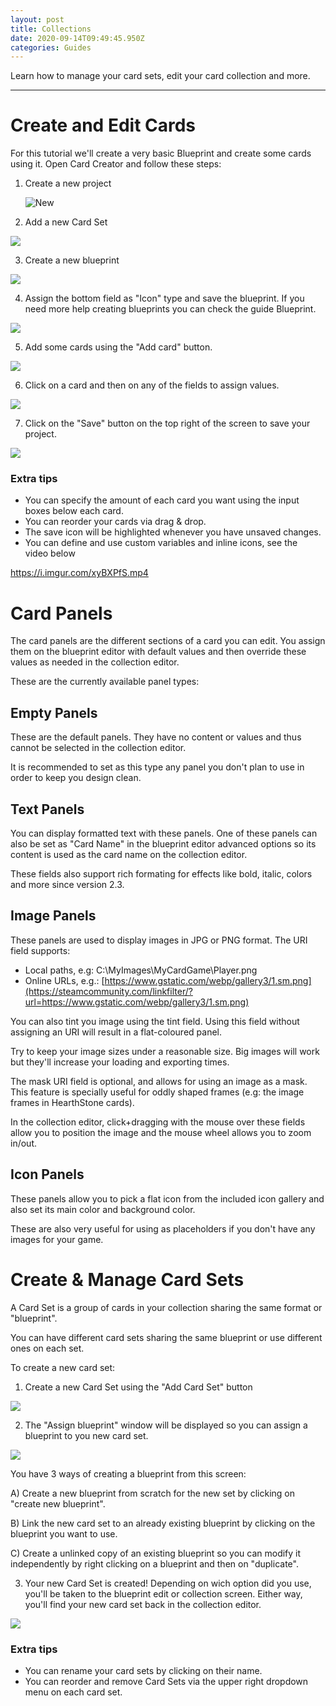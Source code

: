 ```yaml
---
layout: post
title: Collections
date: 2020-09-14T09:49:45.950Z
categories: Guides
---
```

Learn how to manage your card sets, edit your card collection and more.

- - -

# Create and Edit Cards

For this tutorial we'll create a very basic Blueprint and create some cards using it. Open Card Creator and follow these steps:

1. Create a new project

   ![New](/img/upload/1.png)
2. Add a new Card Set

![](/img/upload/2.png)

3. Create a new blueprint

![](/img/upload/3.png)

4. Assign the bottom field as "Icon" type and save the blueprint. If you need more help creating blueprints you can check the guide Blueprint.

![](/img/upload/4.gif)

5. Add some cards using the "Add card" button.

![](/img/upload/5.gif)

6. Click on a card and then on any of the fields to assign values.

![](/img/upload/6.gif)

7. Click on the "Save" button on the top right of the screen to save your project.

![](/img/upload/7.png)

### **Extra tips**

* You can specify the amount of each card you want using the input boxes below each card.
* You can reorder your cards via drag & drop.
* The save icon will be highlighted whenever you have unsaved changes.
* You can define and use custom variables and inline icons, see the video below

<https://i.imgur.com/xyBXPfS.mp4>

# Card Panels

The card panels are the different sections of a card you can edit. You assign them on the blueprint editor with default values and then override these values as needed in the collection editor.

These are the currently available panel types:

## Empty Panels

These are the default panels. They have no content or values and thus cannot be selected in the collection editor.

It is recommended to set as this type any panel you don't plan to use in order to keep you design clean.

## Text Panels

You can display formatted text with these panels. One of these panels can also be set as "Card Name" in the blueprint editor advanced options so its content is used as the card name on the collection editor.

These fields also support rich formating for effects like bold, italic, colors and more since version 2.3.

## Image Panels

These panels are used to display images in JPG or PNG format. The URI field supports:

* Local paths, e.g: C:\MyImages\MyCardGame\Player.png
* Online URLs, e.g.: [https://www.gstatic.com/webp/gallery3/1.sm.png](https://steamcommunity.com/linkfilter/?url=https://www.gstatic.com/webp/gallery3/1.sm.png)

You can also tint you image using the tint field. Using this field without assigning an URI will result in a flat-coloured panel.

Try to keep your image sizes under a reasonable size. Big images will work but they'll increase your loading and exporting times.

The mask URI field is optional, and allows for using an image as a mask. This feature is specially useful for oddly shaped frames (e.g: the image frames in HearthStone cards).

In the collection editor, click+dragging with the mouse over these fields allow you to position the image and the mouse wheel allows you to zoom in/out.

## Icon Panels

These panels allow you to pick a flat icon from the included icon gallery and also set its main color and background color.

These are also very useful for using as placeholders if you don't have any images for your game.

# Create & Manage Card Sets

A Card Set is a group of cards in your collection sharing the same format or "blueprint".

You can have different card sets sharing the same blueprint or use different ones on each set.

To create a new card set:

1. Create a new Card Set using the "Add Card Set" button

![](/img/upload/8.png)

2. The "Assign blueprint" window will be displayed so you can assign a blueprint to you new card set.

![](/img/upload/9.png)

You have 3 ways of creating a blueprint from this screen:

A) Create a new blueprint from scratch for the new set by clicking on "create new blueprint".

B) Link the new card set to an already existing blueprint by clicking on the blueprint you want to use.

C) Create a unlinked copy of an existing blueprint so you can modify it independently by right clicking on a blueprint and then on "duplicate".

3. Your new Card Set is created! Depending on wich option did you use, you'll be taken to the blueprint edit or collection screen. Either way, you'll find your new card set back in the collection editor.

![](/img/upload/10.gif)

### **Extra tips**

* You can rename your card sets by clicking on their name.
* You can reorder and remove Card Sets via the upper right dropdown menu on each card set.